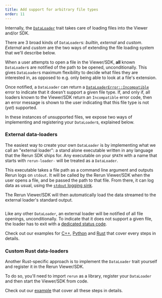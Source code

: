 ```yaml
---
title: Add support for arbitrary file types
order: 11
---
```


Internally, the [`DataLoader`](https://docs.rs/re_data_source/latest/re_data_source/trait.DataLoader.html) trait takes care of loading files into the Viewer and/or SDK.

There are 3 broad kinds of `DataLoader`s: _builtin_, _external_ and _custom_.
_External_ and _custom_ are the two ways of extending the file loading system that we'll describe below.

When a user attempts to open a file in the Viewer/SDK, **all** known `DataLoader`s are notified of the path to be opened, unconditionally.
This gives `DataLoader`s maximum flexibility to decide what files they are interested in, as opposed to e.g. only being able to look at a file's extension.

Once notified, a `DataLoader` can return a [`DataLoaderError::Incompatible`](https://docs.rs/re_data_source/latest/re_data_source/enum.DataLoaderError.html#variant.Incompatible) error to indicate that it doesn't support a given file type.
If, and only if, all loaders known to the Viewer/SDK return an `Incompatible` error code, then an error message is shown to the user indicating that this file type is not (_yet_) supported.

In these instances of unsupported files, we expose two ways of implementing and registering your `DataLoader`s, explained below.

### External data-loaders

The easiest way to create your own `DataLoader` is by implementing what we call an "external loader": a stand alone executable written in any language that the Rerun SDK ships for. Any executable on your `$PATH` with a name that starts with `rerun-loader-` will be treated as a `DataLoader`.

This executable takes a file path as a command line argument and outputs Rerun logs on `stdout`.
It will be called by the Rerun Viewer/SDK when the user opens a file, and be passed the path to that file.
From there, it can log data as usual, using the [`stdout` logging sink](../../reference/sdk-operating-modes.md#standard-inputoutput).

The Rerun Viewer/SDK will then automatically load the data streamed to the external loader's standard output.

<picture>
  <img src="https://static.rerun.io/data-loader-external-overview/97e978000c709b78290f50d52c229a91f7543648/full.png" alt="">
  <source media="(max-width: 480px)" srcset="https://static.rerun.io/data-loader-external-overview/97e978000c709b78290f50d52c229a91f7543648/480w.png">
  <source media="(max-width: 768px)" srcset="https://static.rerun.io/data-loader-external-overview/97e978000c709b78290f50d52c229a91f7543648/768w.png">
  <source media="(max-width: 1024px)" srcset="https://static.rerun.io/data-loader-external-overview/97e978000c709b78290f50d52c229a91f7543648/1024w.png">
  <source media="(max-width: 1200px)" srcset="https://static.rerun.io/data-loader-external-overview/97e978000c709b78290f50d52c229a91f7543648/1200w.png">
</picture>

Like any other `DataLoader`, an external loader will be notified of all file openings, unconditionally.
To indicate that it does not support a given file, the loader has to exit with a [dedicated status code](https://docs.rs/rerun/latest/rerun/constant.EXTERNAL_DATA_LOADER_INCOMPATIBLE_EXIT_CODE.html).

Check out our examples for [C++](https://github.com/rerun-io/rerun/tree/main/examples/cpp/external_data_loader), [Python](https://github.com/rerun-io/rerun/tree/main/examples/python/external_data_loader) and [Rust](https://github.com/rerun-io/rerun/tree/main/examples/rust/external_data_loader) that cover every steps in details.

### Custom Rust data-loaders

Another Rust-specific approach is to implement the `DataLoader` trait yourself and register it in the Rerun Viewer/SDK.

To do so, you'll need to import `rerun` as a library, register your `DataLoader` and then start the Viewer/SDK from code.

Check out our [example](https://github.com/rerun-io/rerun/tree/main/examples/rust/custom_data_loader) that cover all these steps in details.
